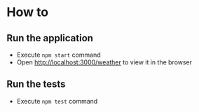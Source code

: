 # How to

## Run the application

- Execute `npm start` command
- Open [http://localhost:3000/weather](http://localhost:3000/weather) to view it in the browser

## Run the tests

- Execute `npm test` command
